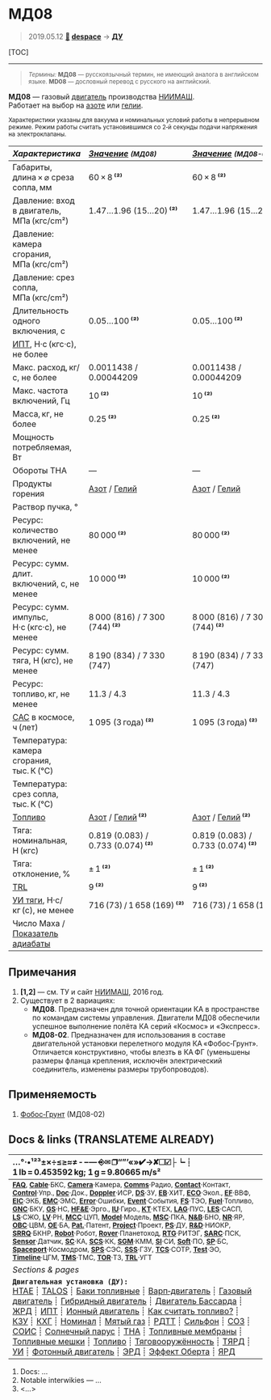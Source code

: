 # МД08
> 2019.05.12 **[🚀](../index/index.md) [despace](index.md)** → **[ДУ](ps.md)**

[TOC]

---

> <small>*Термины:* **МД08** — русскоязычный термин, не имеющий аналога в английском языке. **MD08** — дословный перевод с русского на английский.</small>

**МД08** — газовый [двигатель](ps.md) производства [НИИМАШ](zz_niimash.md).  
Работает на выбор на [азоте](азот.md) или [гелии](гелий.md).

<small>

Характеристики указаны для вакуума и номинальных условий работы в непрерывном режиме. Режим работы считать установившимся со 2‑й секунды подачи напряжения на электроклапаны.

|*Характеристика*|*[Значение](si.md) <small>(МД08)</small>*|*[Значение](si.md) <small>(МД08-02)</small>*|
|:--|:--|:--|
|Габариты, длина × ⌀ среза сопла, мм|60 × 8 **⁽²⁾**|60 × 8 **⁽²⁾**|
|Давление: вход в двигатель, МПа (кгс/cm²)|1.47…1.96 (15…20) **⁽²⁾**|1.47…1.96 (15…20) **⁽²⁾**|
|Давление: камера сгорания, МПа (кгс/cm²)|||
|Давление: срез сопла, МПа (кгс/cm²)|||
|Длительность одного включения, с|0.05…100 **⁽²⁾**|0.05…100 **⁽²⁾**|
|[ИПТ](ing.md), Н·с (кгс·с), не более|||
|Макс. расход, кг/с, не более|0.0011438 / 0.00044209|0.0011438 / 0.00044209|
|Макс. частота включений, Гц|10 **⁽²⁾**|10 **⁽²⁾**|
|Масса, кг, не более|0.25 **⁽²⁾**|0.25 **⁽²⁾**|
|Мощность потребляемая, Вт|||
|Обороты ТНА|—|—|
|Продукты горения|[Азот](азот.md) / [Гелий](гелий.md)|[Азот](азот.md) / [Гелий](гелий.md)|
|Раствор пучка, °|||
|Ресурс: количество включений, не менее|80 000 **⁽²⁾**|80 000 **⁽²⁾**|
|Ресурс: сумм. длит. включений, c, не менее|10 000 **⁽²⁾**|10 000 **⁽²⁾**|
|Ресурс: сумм. импульс, Н·с (кгс·с), не менее|8 000 (816) / 7 300 (744) **⁽²⁾**|8 000 (816) / 7 300 (744) **⁽²⁾**|
|Ресурс: сумм. тяга, Н (кгс), не менее|8 190 (834) / 7 330 (747)|8 190 (834) / 7 330 (747)|
|Ресурс: топливо, кг, не менее|11.3 / 4.3|11.3 / 4.3|
|[САС](lifetime.md) в космосе, ч (лет)|1 095 (3 года) **⁽²⁾**|1 095 (3 года) **⁽²⁾**|
|Температура: камера сгорания, тыс. К (℃)|||
|Температура: срез сопла, тыс. К (℃)|||
|[Топливо](fuel.md)|[Азот](азот.md) / [Гелий](гелий.md) **⁽²⁾**|[Азот](азот.md) / [Гелий](гелий.md) **⁽²⁾**|
|Тяга: номинальная, Н (кгс)|0.819 (0.083) /<br> 0.733 (0.074) **⁽²⁾**|0.819 (0.083) /<br> 0.733 (0.074) **⁽²⁾**|
|Тяга: отклонение, %|± 1 **⁽²⁾**|± 1 **⁽²⁾**|
|[TRL](trl.md)|9 **⁽²⁾**|9 **⁽²⁾**|
|[УИ тяги](isp.md), Н·с/кг (с), не менее|716 (73) / 1 658 (169) **⁽²⁾**|716 (73) / 1 658 (169) **⁽²⁾**|
|Число Маха / [Показатель адиабаты](heat_cr.md)|||

</small>



<p style="page-break-after:always"> </p>

## Примечания
   1. **[1,2]** — см. ТУ и сайт [НИИМАШ](zz_niimash.md), 2016 год.
   1. Существует в 2 вариациях:
      - **МД08**. Предназначен для точной ориентации КА в пространстве по командам системы управления. Двигатели МД08 обеспечили успешное выполнение полёта КА серий «Космос» и «Экспресс».
      - **МД08-02**. Предназначен для использования в составе двигательной установки перелетного модуля КА «Фобос‑Грунт». Отличается конструктивно, чтобы влезть в КА ФГ (уменьшены размеры фланца крепления, исключён электрический соединитель, изменены размеры трубопроводов).



## Применяемость
   1. [Фобос‑Грунт](фобос_грунт.md) (МД08-02)



<p style="page-break-after:always"> </p>

## Docs & links (TRANSLATEME ALREADY)
|…°·•¹²³±×÷≤≥≈≠ ‑ −— ⎆✉ ❐“”’«»✔→✘☐☑├┕┆ 1 lb = 0.453592 kg; 1 g = 9.80665 m/s²|
|:--|
|<small>**[FAQ](faq.md)**, **[Cable](cable.md)**·БКС, **[Camera](cam.md)**·Камера, **[Comms](comms.md)**·Радио, **[Contact](contact.md)**·Контакт, **[Control](control.md)**·Упр., **[Doc](doc.md)**·Док., **[Doppler](doppler.md)**·ИСР, **[DS](ds.md)**·ЗУ, **[EB](eb.md)**·ХИТ, **[ECO](ecology.md)**·Экол., **[EF](ef.md)**·ВВФ, **[ElC](elc.md)**·ЭКБ, **[EMC](emc.md)**·ЭМС, **[Error](error.md)**·Ошибки, **[Event](event.md)**·События, **[FS](fs.md)**·ТЭО, **[Fuel](fuel.md)**·Топливо, **[GNC](gnc.md)**·БКУ, **[GS](scs.md)**·НС, **[HF&E](hfe.md)**·Эрго., **[IU](iu.md)**·Гиро., **[KT](kt.md)**·КТЕХ, **[LAG](lag.md)**·ПУC, **[LES](les.md)**·САСП, **[LS](ls.md)**·СЖО, **[LV](lv.md)**·РН, **[MCC](mcc.md)**·ЦУП, **[Model](model.md)**·Модель, **[MSC](sc.md)**·ПКА, **[N&B](nnb.md)**·БНО, **[NR](nr.md)**·ЯР, **[OBC](obc.md)**·ЦВМ, **[OE](oe.md)**·БА, **[Pat.](патент.md)**·Патент, **[Project](project.md)**·Проект, **[PS](ps.md)**·ДУ, **[R&D](rnd.md)**·НИОКР, **[SRRQ](srrq.md)**·БКНР, **[Robot](robotics.md)**·Робот, **[Rover](rover.md)**·Планетоход, **[RTG](rtg.md)**·РИТЭГ, **[SARC](sarc.md)**·ПСК, **[Sensor](sensor.md)**·Датчик, **[SC](sc.md)**·КА, **[SCS](scs.md)**·КК, **[SGM](sgm.md)**·КММ, **[SI](si.md)**·СИ, **[Soft](soft.md)**·ПО, **[SP](sp.md)**·БС, **[Spaceport](spaceport.md)**·Космодром, **[SPS](sps.md)**·СЭС, **[SSS](sss.md)**·ГЗУ, **[TCS](tcs.md)**·СОТР, **[Test](test.md)**·ЭО, **[Timeline](timeline.md)**·ЦГМ, **[TMS](tms.md)**·ТМС, **[TOR](tor.md)**·ТЗ, **[TRL](trl.md)**·УГТ</small>|
|*Sections & pages*|
|**`Двигательная установка (ДУ):`**<br> [HTAE](htae.md) ┊ [TALOS](talos.md) ┊ [Баки топливные](fuel_tank.md) ┊ [Варп‑двигатель](warp_drive.md) ┊ [Газовый двигатель](cgt.md) ┊ [Гибридный двигатель](гбрд.md) ┊ [Двигатель Бассарда](bussard_ramjet.md) ┊ [ЖРД](lpr.md) ┊ [ИПТ](ing.md) ┊ [Ионный двигатель](иод.md) ┊ [Как считать топливо?](si.md) ┊ [КЗУ](cinu.md) ┊ [КХГ](cgs.md) ┊ [Номинал](nominal.md) ┊ [Мятый газ](exhsteam.md) ┊ [РДТТ](spr.md) ┊ [Сильфон](сильфон.md) ┊ [СОЗ](соз.md) ┊ [СОИС](соис.md) ┊ [Солнечный парус](солнечный_парус.md) ┊ [ТНА](turbopump.md) ┊ [Топливные мембраны](топливные_мембраны.md) ┊ [Топливные мешки](топливные_мешки.md) ┊ [Топливо](fuel.md) ┊ [Тяговооружённость](ttwr.md) ┊ [ТЯРД](тярд.md) ┊ [УИ](isp.md) ┊ [Фотонный двигатель](фотонный_двигатель.md) ┊ [ЭРД](epsp.md) ┊ [Эффект Оберта](oberth_eff.md) ┊ [ЯРД](ntr.md)|

   1. Docs: …
   1. Notable interwikies — …
   1. <…>
